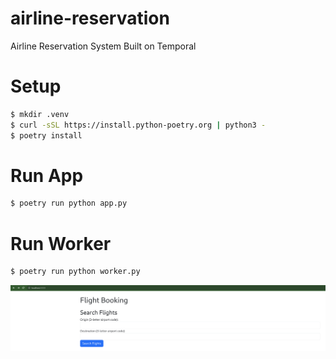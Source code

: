 # airline-reservation
Airline Reservation System Built on Temporal

# Setup
```bash
$ mkdir .venv
$ curl -sSL https://install.python-poetry.org | python3 -
$ poetry install
```

# Run App
```bash
$ poetry run python app.py
```

# Run Worker
```bash
$ poetry run python worker.py
```

![Airline Reservation](/static/app.png)
